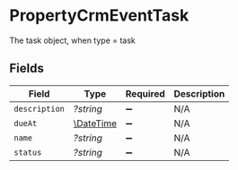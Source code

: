 # PropertyCrmEventTask

The task object, when type = task


## Fields

| Field                                                         | Type                                                          | Required                                                      | Description                                                   |
| ------------------------------------------------------------- | ------------------------------------------------------------- | ------------------------------------------------------------- | ------------------------------------------------------------- |
| `description`                                                 | *?string*                                                     | :heavy_minus_sign:                                            | N/A                                                           |
| `dueAt`                                                       | [\DateTime](https://www.php.net/manual/en/class.datetime.php) | :heavy_minus_sign:                                            | N/A                                                           |
| `name`                                                        | *?string*                                                     | :heavy_minus_sign:                                            | N/A                                                           |
| `status`                                                      | *?string*                                                     | :heavy_minus_sign:                                            | N/A                                                           |